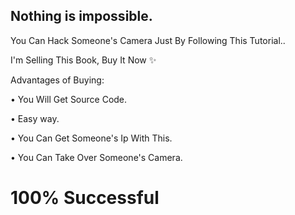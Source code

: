 ## Nothing is impossible.

You Can Hack Someone's Camera Just By Following This Tutorial..

I'm Selling This Book, Buy It Now ✨

Advantages of Buying:

• You Will Get Source Code.

• Easy way.

• You Can Get Someone's Ip With This.

• You Can Take Over Someone's Camera.

# 100% Successful
